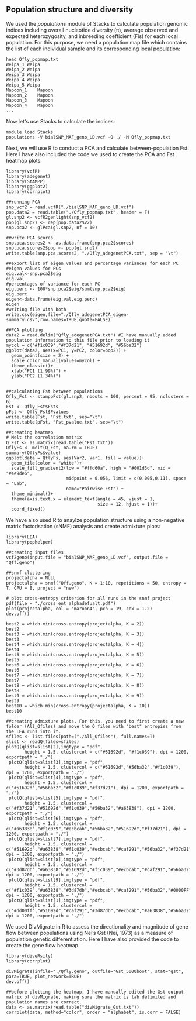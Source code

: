 ## Population structure and diversity

We used the _populations_ module of Stacks to calculate population genomic indices including overall nucleotide diversity (π), average observed and expected heterozygosity, and inbreeding coefficient (Fis) for each local population.
For this purpose, we need a population map file which contains the list of each individual sample and its corresponding local population:

```
head Qfly_popmap.txt
Weipa_1	Weipa
Weipa_2	Weipa
Weipa_3	Weipa
Weipa_4	Weipa
Weipa_5	Weipa
Mapoon_1	Mapoon
Mapoon_2	Mapoon
Mapoon_3	Mapoon
Mapoon_4	Mapoon
...
```

Now let's use Stacks to calculate the indices:
```
module load Stacks
populations -V bialSNP_MAF_geno_LD.vcf -O ./ -M Qfly_popmap.txt 
```

Next, we will use R to conduct a PCA and calculate between-population Fst. Here I have also included the code we used to create the PCA and Fst heatmap plots.

```
library(vcfR)
library(adegenet)
library(StAMPP)
library(ggplot2)
library(corrplot)

##running PCA
snp_vcf2 = read.vcfR("./bialSNP_MAF_geno_LD.vcf")
pop.data2 = read.table("./Qfly_popmap.txt", header = F)
gl.snp2 <- vcfR2genlight(snp_vcf2)
pop(gl.snp2) <- rep(pop.data2$V2)
snp.pca2 <- glPca(gl.snp2, nf = 10)

##write PCA scores
snp.pca.scores2 <- as.data.frame(snp.pca2$scores)
snp.pca.scores2$pop <- pop(gl.snp2)
write.table(snp.pca.scores2, "./Qfly_adegenetPCA.txt", sep = "\t")

##export list of eigen values and percentage variances for each PC
#eigen values for PCs
eig.val<-snp.pca2$eig
eig.val
#percentages of variance for each PC
eig.perc <- 100*snp.pca2$eig/sum(snp.pca2$eig)
eig.perc
eigen<-data.frame(eig.val,eig.perc)
eigen
#writing file with both
write.csv(eigen,file="./Qfly_adegenetPCA_eigen-summary.csv",row.names=TRUE,quote=FALSE)

##PCA plotting
data2 = read.delim("Qfly_adegenetPCA.txt") #I have manually added population information to this file prior to loading it
mycol = c("#f1c039","#f37d21", "#51692d", "#56ba32")
ggplot(data2, aes(x=PC1, y=PC2, color=pop2)) +
  geom_point(size = 2) + 
  scale_color_manual(values=mycol) +
  theme_classic()+
  xlab("PC1 (1.99%)") +
  ylab("PC2 (1.34%)")


##calculating Fst between populations
Qfly_Fst <- stamppFst(gl.snp2, nboots = 100, percent = 95, nclusters = 6)
Fst <- Qfly_Fst$Fsts
pFst <- Qfly_Fst$Pvalues
write.table(Fst, "Fst.txt", sep="\t")
write.table(pFst, "Fst_pvalue.txt", sep="\t")

##creating heatmap
# Melt the correlation matrix
Q_Fst <- as.matrix(read.table("Fst.txt"))
QflyFs <- melt(Q_Fst, na.rm = TRUE)
summary(QflyFs$value)
ggplot(data = QflyFs, aes(Var2, Var1, fill = value))+
  geom_tile(color = "white")+
  scale_fill_gradient2(low = "#ffd60a", high = "#001d3d", mid = "#4e9de6", 
                       midpoint = 0.056, limit = c(0.005,0.11), space = "Lab", 
                       name="Pairwise Fst") +
  theme_minimal()+ 
  theme(axis.text.x = element_text(angle = 45, vjust = 1, 
                                   size = 12, hjust = 1))+
  coord_fixed()
  ```
  
  
We have also used R to anaylze population structure using a non-negative matrix factorisation (sNMF) analysis  and create admixture plots:
```
library(LEA)
library(pophelper)

##creating input files
vcf2geno(input.file = "bialSNP_MAF_geno_LD.vcf", output.file = "Qff.geno")

##snmf clustering
projectalpha = NULL
projectalpha = snmf("Qff.geno", K = 1:10, repetitions = 50, entropy = T, CPU = 8, project = "new")

# plot cross-entropy criterion for all runs in the snmf project
pdf(file = "./cross_ent_alphadefualt.pdf")
plot(projectalpha, col = "maroon4", pch = 19, cex = 1.2)
dev.off()

best2 = which.min(cross.entropy(projectalpha, K = 2))
best2
best3 = which.min(cross.entropy(projectalpha, K = 3))
best3
best4 = which.min(cross.entropy(projectalpha, K = 4))
best4
best5 = which.min(cross.entropy(projectalpha, K = 5))
best5
best6 = which.min(cross.entropy(projectalpha, K = 6))
best6
best7 = which.min(cross.entropy(projectalpha, K = 7))
best7
best8 = which.min(cross.entropy(projectalpha, K = 8))
best8
best9 = which.min(cross.entropy(projectalpha, K = 9))
best9
best10 = which.min(cross.entropy(projectalpha, K = 10))
best10

##creating admixture plots. For this, you need to first create a new folder (All_Qfiles) and move the Q files with "best" entropies from the LEA runs into it. 
sfiles <- list.files(path=("./All_Qfiles"), full.names=T)
slist <- readQ(files=sfiles)
plotQ(qlist=slist[2],imgtype = "pdf",
       height = 1.5, clustercol = c("#51692d", "#f1c039"), dpi = 1200, exportpath = "./")
 plotQ(qlist=slist[3],imgtype = "pdf",
       height = 1.5, clustercol = c("#51692d","#56ba32","#f1c039"), dpi = 1200, exportpath = "./")
 plotQ(qlist=slist[4],imgtype = "pdf",
       height = 1.5, clustercol = c("#51692d","#56ba32","#f1c039","#f37d21"), dpi = 1200, exportpath = "./")
 plotQ(qlist=slist[5],imgtype = "pdf",
       height = 1.5, clustercol = c("#f37d21","#51692d","#f1c039","#56ba32","#a63838"), dpi = 1200, exportpath = "./")
 plotQ(qlist=slist[6],imgtype = "pdf",
       height = 1.5, clustercol = c("#a63838","#f1c039","#ecbcab","#56ba32","#51692d","#f37d21"), dpi = 1200, exportpath = "./")
 plotQ(qlist=slist[7],imgtype = "pdf",
       height = 1.5, clustercol = c("#51692d","#a63838","#f1c039","#ecbcab","#caf291","#56ba32","#f37d21"), dpi = 1200, exportpath = "./")
 plotQ(qlist=slist[8],imgtype = "pdf",
       height = 1.5, clustercol = c("#3d87db","#a63838","#51692d","#f1c039","#ecbcab","#caf291","#56ba32","#f37d21"), dpi = 1200, exportpath = "./")
 plotQ(qlist=slist[9],imgtype = "pdf",
       height = 1.5, clustercol = c("#f1c039","#a63838","#3d87db","#ecbcab","#caf291","#56ba32","#0000FF","#51692d","#f37d21"), dpi = 1200, exportpath = "./")
 plotQ(qlist=slist[1],imgtype = "pdf",
       height = 1.5, clustercol = c("#dd00ff","#51692d","#caf291","#3d87db","#ecbcab","#a63838","#56ba32","#0000FF","#f1c039","#f37d21"), dpi = 1200, exportpath = "./") 
```

We used DivMigrate in R to assess the directionality and magnitude of gene flow between populations using Nei’s Gst (Nei, 1973) as a measure of population genetic differentiation. Here I have also provided the code to create the gene flow heatmap.
```
library(diveRsity)
library(corrplot)

divMigrate(infile="./Qfly.geno", outfile="Gst_5000boot", stat="gst", para=TRUE, plot_network=TRUE)
dev.off()

##before plotting the heatmap, I have manually edited the Gst output matrix of divMigrate, making sure the matrix is tab delimited and population names are correct.
data <- as.matrix(read.table("divMigrate_Gst.txt"))
corrplot(data, method="color", order = "alphabet", is.corr = FALSE)
```
